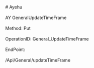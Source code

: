 <br>#     Ayehu</br>
<br>AY GeneralUpdateTimeFrame</br>
<br>Method: Put</br>
<br>OperationID: General_UpdateTimeFrame</br>
<br>EndPoint:</br>
<br>/Api/General/updateTimeFrame</br>
